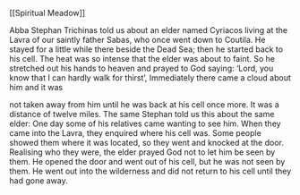 [[Spiritual Meadow]]
 
Abba Stephan Trichinas told us about an elder named Cyriacos living at the Lavra of our saintly father Sabas, who once went down to Coutila. He stayed for a little while there beside the Dead Sea; then he started back to his cell. The heat was so intense that the elder was about to faint. So he stretched out his hands to heaven and prayed to God saying: ‘Lord, you know that I can hardly walk for thirst’, Immediately there came a cloud about him and it was  
 
not taken away from him until he was back at his cell once more. It was a distance of twelve miles. The same Stephan told us this about the same elder: One day some of his relatives came wanting to see him. When they came into the Lavra, they enquired where his cell was. Some people showed them where it was located, so they went and knocked at the door. Realising who they were, the elder prayed God not to let him be seen by them. He opened the door and went out of his cell, but he was not seen by them. He went out into the wilderness and did not return to his cell until they had gone away. 
